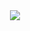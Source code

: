 <div align="center">
<img src="https://readme-typing-svg.demolab.com?font=Caudex&size=70&duration=4000&pause=300&color=F7F7F7&background=0E1116&center=true&vCenter=true&multiline=true&repeat=false&random=false&width=2300&height=200&lines=Hi+%F0%9F%91%8B+!+I'm+Natallia+Mazur;I'm+currently+studying+Swift+language+to+become+an+iOS+developer+%E2%9C%A8" />
<br><br>

<!--
**ozzyasha/ozzyasha** is a ✨ _special_ ✨ repository because its `README.md` (this file) appears on your GitHub profile.

Here are some ideas to get you started:

- 🔭 I’m currently working on ...
- 🌱 I’m currently learning ...
- 👯 I’m looking to collaborate on ...
- 🤔 I’m looking for help with ...
- 💬 Ask me about ...
- 📫 How to reach me: ...
- 😄 Pronouns: ...
- ⚡ Fun fact: ...
-->
